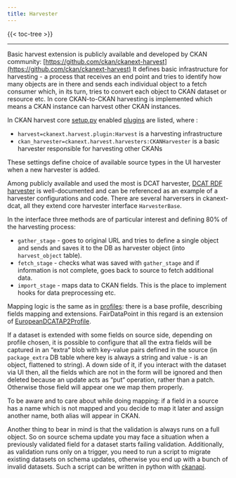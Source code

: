 ```yaml
---
title: Harvester
---
```


<!--
SPDX-FileCopyrightText: 2024 Stichting Health-RI

SPDX-License-Identifier: CC-BY-4.0
-->

{{< toc-tree >}}

* * *

Basic harvest extension is publicly available and developed by CKAN community: [https://github.com/ckan/ckanext-harvest](https://github.com/ckan/ckanext-harvest) It defines basic infrastructure for harvesting - a process that receives an end point and tries to identify how many objects are in there and sends each individual object to a fetch consumer which, in its turn, tries to convert each object to CKAN dataset or resource etc. In core CKAN-to-CKAN harvesting is implemented which means a CKAN instance can harvest other CKAN instances.

In CKAN harvest core [setup.py](https://github.com/ckan/ckanext-harvest/blob/master/setup.py) enabled [plugins](https://github.com/ckan/ckanext-harvest/blob/8ea4b1b4fb277046a0d8ba4f4c779e5c9e1fbd8b/setup.py#L31C17-L31C17) are listed, where :

* `harvest=ckanext.harvest.plugin:Harvest` is a harvesting infrastructure
* `ckan_harvester=ckanext.harvest.harvesters:CKANHarvester` is a basic harvester responsible for harvesting other CKANs

These settings define choice of available source types in the UI harvester when a new harvester is added.

Among publicly available and used the most is DCAT harvester, [DCAT RDF harvester](https://github.com/ckan/ckanext-dcat#rdf-dcat-harvester) is well-documented and can be referenced as an example of a harvester configurations and code. There are several harversers in ckanext-dcat, all they extend core harvester interface `HarvesterBase`.

In the interface three methods are of particular interest and defining 80% of the harvesting process:

* `gather_stage` - goes to original URL and tries to define a single object and sends and saves it to the DB as harvester object (into `harvest_object` table).
* `fetch_stage` - checks what was saved with `gather_stage` and if information is not complete, goes back to source to fetch additional data.
* `import_stage` - maps data to CKAN fields. This is the place to implement hooks for data preprocessing etc.

Mapping logic is the same as in [profiles](https://github.com/ckan/ckanext-dcat/blob/master/ckanext/dcat/profiles.py): there is a base profile, describing fields mapping and extensions. FairDataPoint in this regard is an extension of [EuropeanDCATAP2Profile](https://github.com/ckan/ckanext-dcat/blob/1109205069dd105dda27e3486898e4ca1525a808/ckanext/dcat/profiles.py#L1487).

If a dataset is extended with some fields on source side, depending on profile chosen, it is possible to configure that all the extra fields will be captured in an “extra“ blob with key-value pairs defined in the source (in `package_extra` DB table where key is always a string and value - is an object, flattened to string). A down side of it, if you interact with the dataset via UI then, all the fields which are not in the form will be ignored and then deleted because an update acts as “put“ operation, rather than a patch. Otherwise those field will appear one we map them properly.

To be aware and to care about while doing mapping: if a field in a source has a name which is not mapped and you decide to map it later and assign another name, both alias will appear in CKAN.

Another thing to bear in mind is that the validation is always runs on a full object. So on source schema update you may face a situation when a previously validated field for a dataset starts failing validation. Additionally, as validation runs only on a trigger, you need to run a script to migrate existing datasets on schema updates, otherwise you end up with a bunch of invalid datasets. Such a script can be written in python with [ckanapi](https://github.com/ckan/ckanapi/blob/master/README.md#remoteckan).
